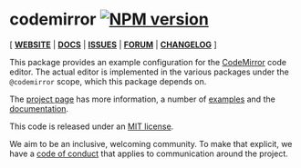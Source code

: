 # codemirror [![NPM version](https://img.shields.io/npm/v/codemirror)](https://www.npmjs.org/package/codemirror)

[ [**WEBSITE**](https://codemirror.net/) | [**DOCS**](https://codemirror.net/docs/ref/#codemirror) | [**ISSUES**](https://github.com/codemirror/codemirror.next/issues) | [**FORUM**](https://discuss.codemirror.net/c/next/) | [**CHANGELOG**](https://github.com/codemirror/basic-setup/blob/main/CHANGELOG.md) ]

This package provides an example configuration for the
[CodeMirror](https://codemirror.net/) code editor. The actual editor
is implemented in the various packages under the `@codemirror` scope,
which this package depends on.

The [project page](https://codemirror.net/) has more information, a
number of [examples](https://codemirror.net/examples/) and the
[documentation](https://codemirror.net/docs/).

This code is released under an
[MIT license](https://github.com/codemirror/basic-setup/tree/main/LICENSE).

We aim to be an inclusive, welcoming community. To make that explicit,
we have a [code of
conduct](http://contributor-covenant.org/version/1/1/0/) that applies
to communication around the project.
